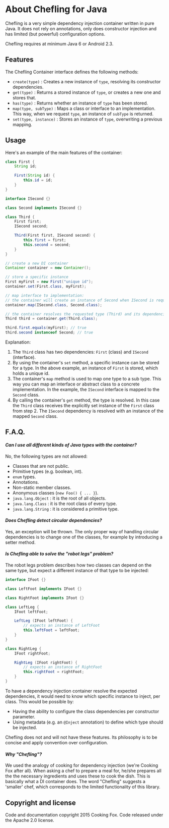 # About Chefling for Java

Chefling is a very simple dependency injection container written in pure Java. It does not rely on
annotations, only does constructor injection and has limited (but powerful) configuration options.

Chefling requires at minimum Java 6 or Android 2.3.

## Features

The Chefling Container interface defines the following methods:

- `create(type)` : Creates a new instance of `type`, resolving its constructor dependencies.
- `get(type)` : Returns a stored instance of `type`, or creates a new one and stores that.
- `has(type)` : Returns whether an instance of `type` has been stored.
- `map(type, subType)` : Maps a class or interface to an implementation. This way, when we request
`type`, an instance of `subType` is returned.
- `set(type, instance)` : Stores an instance of `type`, overwriting a previous mapping.

## Usage

Here's an example of the main features of the container:

```java
class First {
    String id;

    First(String id) {
        this.id = id;
    }
}

interface ISecond {}

class Second implements ISecond {}

class Third {
    First first;
    ISecond second;

    Third(First first, ISecond second) {
        this.first = first;
        this.second = second;
    }
}

// create a new DI container
Container container = new Container();

// store a specific instance
First myFirst = new First("unique id");
container.set(First.class, myFirst);

// map interface to implementation:
// the container will create an instance of Second when ISecond is requested
container.map(ISecond.class, Second.class);

// the container resolves the requested type (Third) and its dependencies
Third third = container.get(Third.class);

third.first.equals(myFirst); // true
third.second instanceof Second; // true
```

Explanation:

1. The `Third` class has two dependencies: `First` (class) and `ISecond` (interface).
2. By using the container's `set` method, a specific instance can be stored for a type. In the above
example, an instance of `First` is stored, which holds a unique id.
3. The container's `map` method is used to map one type to a sub type. This way you can map an
interface or abstract class to a concrete implementation. In the example, the `ISecond` interface is
mapped to the `Second` class.
4. By calling the container's `get` method, the type is resolved. In this case the `Third` class
receives the explicitly set instance of the `First` class from step 2. The `ISecond` dependency is
resolved with an instance of the mapped `Second` class.

## F.A.Q.

#### _Can I use all different kinds of Java types with the container?_

No, the following types are not allowed:

- Classes that are not public.
- Primitive types (e.g. boolean, int).
- `enum` types.
- Annotations.
- Non-static member classes.
- Anonymous classes (`new Foo() { ... }`).
- `java.lang.Object` : it is the root of all objects.
- `java.lang.Class` : it is the root class of every type.
- `java.lang.String` : it is considered a primitive type.

#### _Does Chefling detect circular dependencies?_

Yes, an exception will be thrown. The only proper way of handling circular dependencies is to change
one of the classes, for example by introducing a setter method.

#### _Is Chefling able to solve the "robot legs" problem?_

The robot legs problem describes how two classes can depend on the same type, but 
expect a different instance of that type to be injected:

```java
interface IFoot {}

class LeftFoot implements IFoot {}

class RightFoot implements IFoot {}

class LeftLeg {
    IFoot leftFoot;

    LeftLeg (IFoot leftFoot) {
        // expects an instance of LeftFoot
        this.leftFoot = leftFoot;
    }
}

class RightLeg {
    IFoot rightFoot;

    RightLeg (IFoot rightFoot) {
        // expects an instance of RightFoot
        this.rightFoot = rightFoot;
    }
}
```

To have a dependency injection container resolve the expected dependencies, it would need to know 
which specific instance to inject, per class. This would be possible by:

- Having the ability to configure the class dependencies per constructor parameter.
- Using metadata (e.g. an `@Inject` annotation) to define which type should be injected.

Chefling does not and will not have these features. Its philosophy is to be concise and apply
convention over configuration.

#### _Why "Chefling"?_

We used the analogy of cooking for dependency injection (we're Cooking Fox after all). When asking a
chef to prepare a meal for, he/she prepares all the the necessary ingredients and uses these to cook
the dish. This is basically what a DI container does. The word "Chefling" suggests a 'smaller' chef,
which corresponds to the limited functionality of this library.

## Copyright and license

Code and documentation copyright 2015 Cooking Fox. Code released under the Apache 2.0 license.
